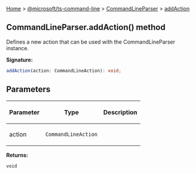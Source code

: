 [Home](./index) &gt; [@microsoft/ts-command-line](./ts-command-line.md) &gt; [CommandLineParser](./ts-command-line.commandlineparser.md) &gt; [addAction](./ts-command-line.commandlineparser.addaction.md)

## CommandLineParser.addAction() method

Defines a new action that can be used with the CommandLineParser instance.

<b>Signature:</b>

```typescript
addAction(action: CommandLineAction): void;
```

## Parameters

|  <p>Parameter</p> | <p>Type</p> | <p>Description</p> |
|  --- | --- | --- |
|  <p>action</p> | <p>`CommandLineAction`</p> |  |

<b>Returns:</b>

`void`

